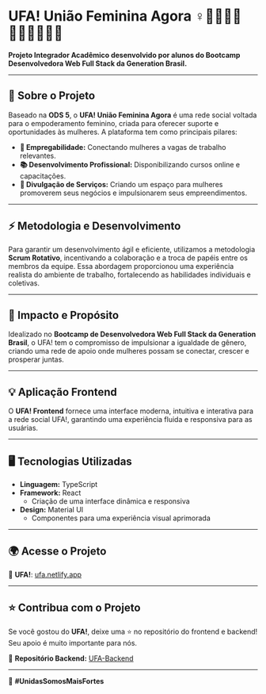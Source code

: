 # UFA! União Feminina Agora ♀️👩🏾👩🏻👩🏽👩🏼👩🏾 

**Projeto Integrador Acadêmico desenvolvido por alunos do Bootcamp Desenvolvedora Web Full Stack da Generation Brasil.**  

---

## 📌 Sobre o Projeto  
Baseado na **ODS 5**, o **UFA! União Feminina Agora** é uma rede social voltada para o empoderamento feminino, criada para oferecer suporte e oportunidades às mulheres. A plataforma tem como principais pilares:  

- **💼 Empregabilidade:** Conectando mulheres a vagas de trabalho relevantes.  
- **📚 Desenvolvimento Profissional:** Disponibilizando cursos online e capacitações.  
- **🚀 Divulgação de Serviços:** Criando um espaço para mulheres promoverem seus negócios e impulsionarem seus empreendimentos.  

---

## ⚡ Metodologia e Desenvolvimento  
Para garantir um desenvolvimento ágil e eficiente, utilizamos a metodologia **Scrum Rotativo**, incentivando a colaboração e a troca de papéis entre os membros da equipe. Essa abordagem proporcionou uma experiência realista do ambiente de trabalho, fortalecendo as habilidades individuais e coletivas.  

---

## 🎯 Impacto e Propósito  
Idealizado no **Bootcamp de Desenvolvedora Web Full Stack da Generation Brasil**, o UFA! tem o compromisso de impulsionar a igualdade de gênero, criando uma rede de apoio onde mulheres possam se conectar, crescer e prosperar juntas.  

---

## 💡 Aplicação Frontend  
O **UFA! Frontend** fornece uma interface moderna, intuitiva e interativa para a rede social UFA!, garantindo uma experiência fluida e responsiva para as usuárias.  

---

## 🖥️ Tecnologias Utilizadas  
- **Linguagem:** TypeScript  
- **Framework:** React  
  - Criação de uma interface dinâmica e responsiva  
- **Design:** Material UI  
  - Componentes para uma experiência visual aprimorada  

---

## 🌍 Acesse o Projeto  
🔗 **UFA!**: [ufa.netlify.app](https://ufa.netlify.app/)  

---

## ⭐ Contribua com o Projeto  
Se você gostou do **UFA!**, deixe uma ⭐ no repositório do frontend e backend! Seu apoio é muito importante para nós.  

🔗 **Repositório Backend:** [UFA-Backend](https://github.com/UFA-Uniao-Feminina-Agora/Backend)

---

💜 **#UnidasSomosMaisFortes**
